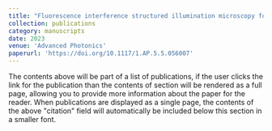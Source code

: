 ```yaml
---
title: "Fluorescence interference structured illumination microscopy for 3D morphology imaging with high axial resolution"
collection: publications
category: manuscripts
date: 2023
venue: 'Advanced Photonics'
paperurl: 'https://doi.org/10.1117/1.AP.5.5.056007'
---
```


The contents above will be part of a list of publications, if the user clicks the link for the publication than the contents of section will be rendered as a full page, allowing you to provide more information about the paper for the reader. When publications are displayed as a single page, the contents of the above "citation" field will automatically be included below this section in a smaller font.
